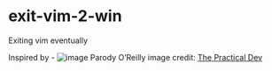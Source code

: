 # exit-vim-2-win
Exiting vim eventually

Inspired by -
![image](https://user-images.githubusercontent.com/5776439/51527467-30ad1a80-1e3d-11e9-9597-66ce96cb19be.png)
Parody O’Reilly image credit: [The Practical Dev](https://twitter.com/ThePracticalDev/status/747843812219813888)
